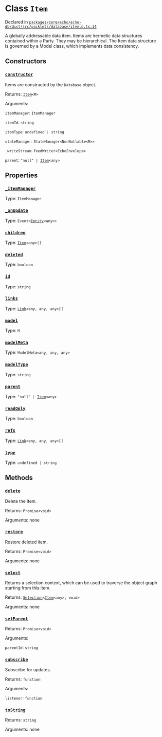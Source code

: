 # Class `Item`
Declared in [`packages/core/echo/echo-db/dist/src/packlets/database/item.d.ts:14`]()


A globally addressable data item.
Items are hermetic data structures contained within a Party. They may be hierarchical.
The Item data structure is governed by a Model class, which implements data consistency.

## Constructors
### [`constructor`]()


Items are constructed by the  `Database`  object.

Returns: [`Item`](/api/@dxos/client/classes/Item)`<M>`

Arguments: 

`itemManager`: `ItemManager`

`itemId`: `string`

`itemType`: `undefined | string`

`stateManager`: `StateManager<NonNullable<M>>`

`_writeStream`: `FeedWriter<EchoEnvelope>`

`parent`: `"null" | `[`Item`](/api/@dxos/client/classes/Item)`<any>`

## Properties
### [`_itemManager`]()
Type: `ItemManager`
### [`_onUpdate`]()
Type: `Event<`[`Entity`](/api/@dxos/client/classes/Entity)`<any>>`
### [`children`]()
Type: [`Item`](/api/@dxos/client/classes/Item)`<any>[]`
### [`deleted`]()
Type: `boolean`
### [`id`]()
Type: `string`
### [`links`]()
Type: [`Link`](/api/@dxos/client/classes/Link)`<any, any, any>[]`
### [`model`]()
Type: `M`
### [`modelMeta`]()
Type: `ModelMeta<any, any, any>`
### [`modelType`]()
Type: `string`
### [`parent`]()
Type: `"null" | `[`Item`](/api/@dxos/client/classes/Item)`<any>`
### [`readOnly`]()
Type: `boolean`
### [`refs`]()
Type: [`Link`](/api/@dxos/client/classes/Link)`<any, any, any>[]`
### [`type`]()
Type: `undefined | string`

## Methods
### [`delete`]()


Delete the item.

Returns: `Promise<void>`

Arguments: none
### [`restore`]()


Restore deleted item.

Returns: `Promise<void>`

Arguments: none
### [`select`]()


Returns a selection context, which can be used to traverse the object graph starting from this item.

Returns: [`Selection`](/api/@dxos/client/classes/Selection)`<`[`Item`](/api/@dxos/client/classes/Item)`<any>, void>`

Arguments: none
### [`setParent`]()


Returns: `Promise<void>`

Arguments: 

`parentId`: `string`
### [`subscribe`]()


Subscribe for updates.

Returns: `function`

Arguments: 

`listener`: `function`
### [`toString`]()


Returns: `string`

Arguments: none